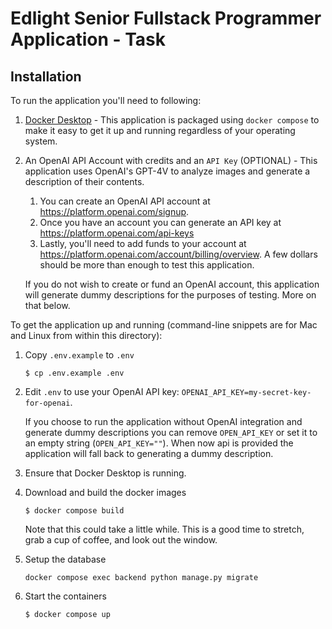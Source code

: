 # Edlight Senior Fullstack Programmer Application - Task


## Installation

To run the application you'll need to following:
1. [Docker Desktop](https://www.docker.com/products/docker-desktop/) - This application is packaged using `docker compose` to make it easy to get it up and running regardless of your operating system. 
2. An OpenAI API Account with credits and an `API Key` (OPTIONAL) -  This application uses OpenAI's GPT-4V to analyze images and generate a description of their contents.  
    1. You can create an OpenAI API account at https://platform.openai.com/signup.
    2. Once you have an account you can generate an API key at https://platform.openai.com/api-keys
    3. Lastly, you'll need to add funds to your account at https://platform.openai.com/account/billing/overview.  A few dollars should be more than enough to test this application.

    If you do not wish to create or fund an OpenAI account, this application will generate dummy descriptions for the purposes of testing.  More on that below.


To get the application up and running (command-line snippets are for Mac and Linux from within this directory):
1. Copy `.env.example` to `.env`
    ```
    $ cp .env.example .env
    ```
2. Edit `.env` to use your OpenAI API key: `OPENAI_API_KEY=my-secret-key-for-openai`.  

    If you choose to run the application without OpenAI integration and generate dummy descriptions you can remove `OPEN_API_KEY` or set it to an empty string (`OPEN_API_KEY=""`).  When now api is provided the application will fall back to generating a dummy description.
3. Ensure that Docker Desktop is running.
4. Download and build the docker images
   ```
   $ docker compose build
   ```
   Note that this could take a little while.  This is a good time to stretch, grab a cup of coffee, and look out the window.
5. Setup the database
    ```
    docker compose exec backend python manage.py migrate
    ```
4. Start the containers 
    ```
    $ docker compose up
    ```